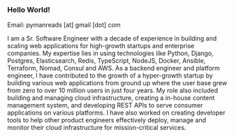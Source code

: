 ### Hello World! 

Email: pymanreads [at] gmail [dot] com


I am a Sr. Software Engineer with a decade of experience in building and scaling web applications for high-growth startups and enterprise companies. My expertise lies in using technologies like Python, Django, Postgres, Elasticsearch, Redis, TypeScript, NodeJS, Docker, Ansible, Terraform, Nomad, Consul and AWS. As a backend engineer and platform engineer, I have contributed to the growth of a hyper-growth startup by building various web applications from ground up where the user base grew from zero to over 10 million users in just four years. My role also included building and managing cloud infrastructure, creating a in-house content management system, and developing REST APIs to serve consumer applications on various platforms. I have also worked on creating developer tools to help other product engineers effectively deploy, manage and monitor their cloud infrastructure for mission-critical services.
